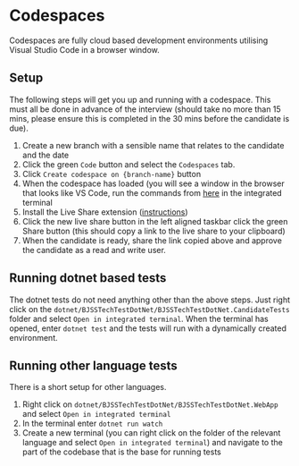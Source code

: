 # Codespaces

Codespaces are fully cloud based development environments utilising Visual Studio Code in a browser window.

## Setup
The following steps will get you up and running with a codespace. This must all be done in advance of the interview (should take no more than 15 mins, please ensure this is completed in the 30 mins before the candidate is due).

1. Create a new branch with a sensible name that relates to the candidate and the date
2. Click the green `Code` button and select the `Codespaces` tab.
3. Click `Create codespace on {branch-name}` button
4. When the codespace has loaded (you will see a window in the browser that looks like VS Code, run the commands from [here](installChromeOnCodespaces.md) in the integrated terminal
5. Install the Live Share extension ([instructions](https://docs.github.com/en/codespaces/developing-in-codespaces/working-collaboratively-in-a-codespace))
6. Click the new live share button in the left aligned taskbar click the green Share button (this should copy a link to the live share to your clipboard)
7. When the candidate is ready, share the link copied above and approve the candidate as a read and write user.

## Running dotnet based tests
The dotnet tests do not need anything other than the above steps. Just right click on the `dotnet/BJSSTechTestDotNet/BJSSTechTestDotNet.CandidateTests` folder and select `Open in integrated terminal`. When the terminal has opened, enter `dotnet test` and the tests will run with a dynamically created environment.

## Running other language tests
There is a short setup for other languages.

1. Right click on `dotnet/BJSSTechTestDotNet/BJSSTechTestDotNet.WebApp` and select `Open in integrated terminal`
2. In the terminal enter `dotnet run watch`
3. Create a new terminal (you can right click on the folder of the relevant language and select `Open in integrated terminal`) and navigate to the part of the codebase that is the base for running tests
